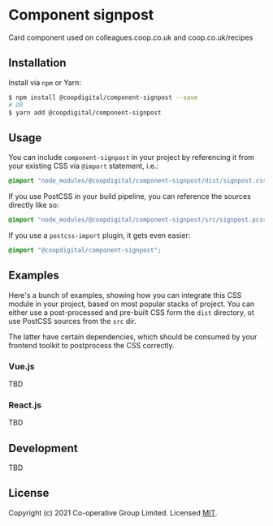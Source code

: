 # Component signpost
Card component used on colleagues.coop.co.uk and coop.co.uk/recipes

## Installation
Install via `npm` or Yarn:
```bash
$ npm install @coopdigital/component-signpost --save
# OR
$ yarn add @coopdigital/component-signpost
```

## Usage
You can include `component-signpost` in your project by referencing it from your existing CSS via `@import` statement, i.e.:
```css
@import "node_modules/@coopdigital/component-signpost/dist/signpost.css";
```

If you use PostCSS in your build pipeline, you can reference the sources directly like so:
```css
@import "node_modules/@coopdigital/component-signpost/src/signpost.pcss";
```

If you use a `postcss-import` plugin, it gets even easier:
```css
@import "@coopdigital/component-signpost";
```

## Examples
Here's a bunch of examples, showing how you can integrate this CSS module in your project, based on most popular stacks of project. You can either use a post-processed and pre-built CSS form the `dist` directory, ot use PostCSS sources from the `src` dir.

The latter have certain dependencies, which should be consumed by your frontend toolkit to postprocess the CSS correctly.

### Vue.js
TBD

### React.js
TBD

## Development
TBD


## License
Copyright (c) 2021 Co-operative Group Limited.
Licensed [MIT](https://github.com/coopdigital/coop-frontend/blob/master/LICENSE).

 